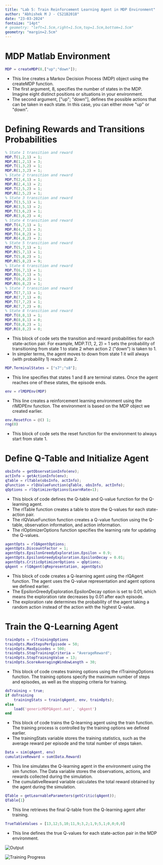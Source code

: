 ```yaml
---
title: "Lab 5: Train Reinforcement Learning Agent in MDP Environment"
author: "Abhishek M J - CS21B2018"
date: "23-03-2024"
fontsize: "14pt"
# geometry: "left=1.5cm,right=1.5cm,top=1.5cm,bottom=1.5cm"
geometry: "margin=2.5cm"
---
```


# MDP Matlab Environment

```matlab
MDP = createMDP(8,["up";"down"]);
```
- This line creates a Markov Decision Process (MDP) object using the createMDP function.
- The first argument, 8, specifies the number of states in the MDP. Imagine eight distinct positions or situations in your environment.
- The second argument, ["up"; "down"], defines the possible actions that can be taken in each state. In this case, you can either move "up" or "down".


# Defining Rewards and Transitions Probabilities

```matlab
% State 1 transition and reward
MDP.T(1,2,1) = 1;
MDP.R(1,2,1) = 3;
MDP.T(1,3,2) = 1;
MDP.R(1,3,2) = 1;
% State 2 transition and reward
MDP.T(2,4,1) = 1;
MDP.R(2,4,1) = 2;
MDP.T(2,5,2) = 1;
MDP.R(2,5,2) = 1;
% State 3 transition and reward
MDP.T(3,5,1) = 1;
MDP.R(3,5,1) = 2;
MDP.T(3,6,2) = 1;
MDP.R(3,6,2) = 4;
% State 4 transition and reward
MDP.T(4,7,1) = 1;
MDP.R(4,7,1) = 3;
MDP.T(4,8,2) = 1;
MDP.R(4,8,2) = 2;
% State 5 transition and reward
MDP.T(5,7,1) = 1;
MDP.R(5,7,1) = 1;
MDP.T(5,8,2) = 1;
MDP.R(5,8,2) = 9;
% State 6 transition and reward
MDP.T(6,7,1) = 1;
MDP.R(6,7,1) = 5;
MDP.T(6,8,2) = 1;
MDP.R(6,8,2) = 1;
% State 7 transition and reward
MDP.T(7,7,1) = 1;
MDP.R(7,7,1) = 0;
MDP.T(7,7,2) = 1;
MDP.R(7,7,2) = 0;
% State 8 transition and reward
MDP.T(8,8,1) = 1;
MDP.R(8,8,1) = 0;
MDP.T(8,8,2) = 1;
MDP.R(8,8,2) = 0;
```
- This block of code sets the transition and reward probabilities for each state-action pair. For example, MDP.T(1, 2, 2) = 1 sets the probability of transitioning from state 1 to state 2 when action 2 ("down") is taken to 1.
- In simpler terms, the agent moves to down from state 1 it will always (with probability 1) reach state 2.

```matlab
MDP.TerminalStates = ["s7";"s8"];
```
- This line specifies that states 1 and 8 are terminal states. Once the agent reaches one of these states, the episode ends.


```matlab
env = rlMDPEnv(MDP)
```
- This line creates a reinforcement learning environment using the rlMDPEnv function. The environment is based on the MDP object we created earlier.

```matlab
env.ResetFcn = @() 1;
rng(0)
```
- This block of code sets the reset function for the environment to always start from state 1.



# Define Q-Table and Initialize Agent

```matlab
obsInfo = getObservationInfo(env);
actInfo = getActionInfo(env);
qTable = rlTable(obsInfo, actInfo);
qFunction = rlQValueFunction(qTable, obsInfo, actInfo);
qOptions = rlOptimizerOptions(LearnRate=1);
```
- This block of code defines the Q-table and Q-value function for the Q-learning agent.
- The rlTable function creates a table to store the Q-values for each state-action pair.
- The rlQValueFunction function creates a Q-value function using the Q-table, observation information, and action information.
- The rlOptimizerOptions function specifies the learning rate for updating the Q-values.

```matlab
agentOpts = rlQAgentOptions;
agentOpts.DiscountFactor = 1;
agentOpts.EpsilonGreedyExploration.Epsilon = 0.9;
agentOpts.EpsilonGreedyExploration.EpsilonDecay = 0.01;
agentOpts.CriticOptimizerOptions = qOptions;
qAgent = rlQAgent(qRepresentation, agentOpts)
```
- This block of code creates a Q-learning agent using the rlQAgent function. The agent uses the Q-value representation and agent options we defined earlier.
- The EpsilonGreedyExploration.EpsilonDecay option is set to 0.01, which means the exploration rate decreases by 0.01 after each episode.
- The exploration rate determines the probability of the agent taking a random action instead of the action with the highest Q-value.


# Train the Q-Learning Agent

```matlab
trainOpts = rlTrainingOptions
trainOpts.MaxStepsPerEpisode = 50;
trainOpts.MaxEpisodes = 500;
trainOpts.StopTrainingCriteria = "AverageReward";
trainOpts.StopTrainingValue = 13;
trainOpts.ScoreAveragingWindowLength = 30;
```
- This block of code creates training options using the rlTrainingOptions function. The training options specify the maximum number of steps and episodes, as well as the stopping criteria for training.

```matlab
doTraining = true;
if doTraining
    trainingStats = train(qAgent, env, trainOpts);
else
    load('genericMDPQAgent.mat', 'qAgent')
end
```
- This block of code trains the Q-learning agent using the train function. The training process is controlled by the training options we defined earlier.
- The trainingStats variable stores the training statistics, such as the average reward per episode and the total number of steps taken.


```matlab
Data = sim(qAgent, env)
cumulativeReward = sum(Data.Reward)
```
- This line simulates the Q-learning agent in the environment using the sim function. The Data variable stores the observations, actions, and rewards collected during the simulation.
- The cumulativeReward variable calculates the total reward obtained by the agent during the simulation.

```matlab
QTable = getLearnableParameters(getCritic(qAgent));
QTable{1}
```
- This line retrieves the final Q-table from the Q-learning agent after training.

```matlab
TrueTableValues = [13,12;5,10;11,9;3,2;1,9;5,1;0,0;0,0]
```
- This line defines the true Q-values for each state-action pair in the MDP environment.

![Output](output.png)

![Training Progress](graph.png)